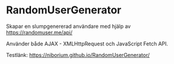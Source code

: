 # RandomUserGenerator
Skapar en slumpgenererad användare med hjälp av https://randomuser.me/api/

Använder både AJAX - XMLHttpRequest och JavaScript Fetch API.

Testlänk:
https://niborium.github.io/RandomUserGenerator/
